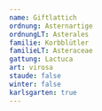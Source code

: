 ```yaml
---
name: Giftlattich
ordnung: Asternartige
ordnungLT: Asterales
familie: Korbblütler
familieLT: Asteraceae
gattung: Lactuca
art: virosa
staude: false
winter: false
karlsgarten: true
---
```

